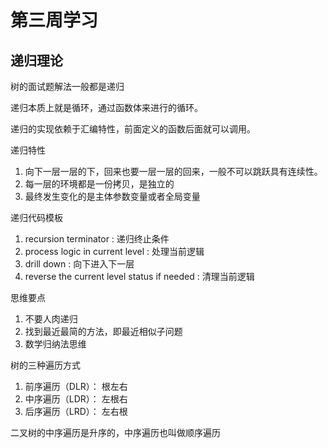# 第三周学习

## 递归理论

树的面试题解法一般都是递归

递归本质上就是循环，通过函数体来进行的循环。

递归的实现依赖于汇编特性，前面定义的函数后面就可以调用。

递归特性

1. 向下一层一层的下，回来也要一层一层的回来，一般不可以跳跃具有连续性。
2. 每一层的环境都是一份拷贝，是独立的
3. 最终发生变化的是主体参数变量或者全局变量

递归代码模板

1. recursion terminator : 递归终止条件
2. process logic in current level : 处理当前逻辑
3. drill down : 向下进入下一层
4. reverse the current level status if needed : 清理当前逻辑

思维要点

1. 不要人肉递归
2. 找到最近最简的方法，即最近相似子问题
3. 数学归纳法思维

树的三种遍历方式

1. 前序遍历（DLR）： 根左右
2. 中序遍历（LDR）： 左根右
3. 后序遍历（LRD）： 左右根

二叉树的中序遍历是升序的，中序遍历也叫做顺序遍历

